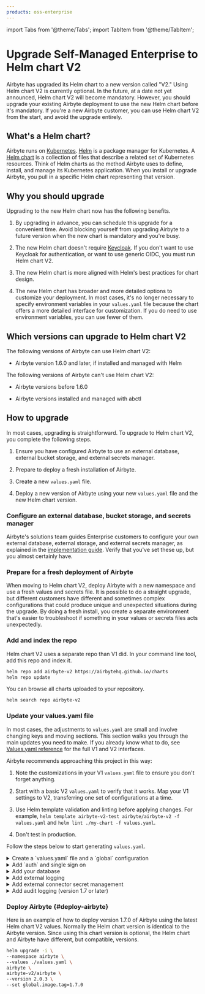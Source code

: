 ```yaml
---
products: oss-enterprise
---
```


import Tabs from '@theme/Tabs';
import TabItem from '@theme/TabItem';

# Upgrade Self-Managed Enterprise to Helm chart V2

Airbyte has upgraded its Helm chart to a new version called "V2." Using Helm chart V2 is currently optional. In the future, at a date not yet announced, Helm chart V2 will become mandatory. However, you should upgrade your existing Airbyte deployment to use the new Helm chart before it's mandatory. If you're a new Airbyte customer, you can use Helm chart V2 from the start, and avoid the upgrade entirely.

## What's a Helm chart?

Airbyte runs on [Kubernetes](https://kubernetes.io/). [Helm](https://helm.sh/) is a package manager for Kubernetes. A [Helm chart](https://helm.sh/docs/topics/charts/) is a collection of files that describe a related set of Kubernetes resources. Think of Helm charts as the method Airbyte uses to define, install, and manage its Kubernetes application. When you install or upgrade Airbyte, you pull in a specific Helm chart representing that version.

## Why you should upgrade

Upgrading to the new Helm chart now has the following benefits.

1. By upgrading in advance, you can schedule this upgrade for a convenient time. Avoid blocking yourself from upgrading Airbyte to a future version when the new chart is mandatory and you're busy.

2. The new Helm chart doesn't require [Keycloak](https://www.keycloak.org/). If you don't want to use Keycloak for authentication, or want to use generic OIDC, you must run Helm chart V2.

3. The new Helm chart is more aligned with Helm's best practices for chart design.

4. The new Helm chart has broader and more detailed options to customize your deployment. In most cases, it's no longer necessary to specify environment variables in your `values.yaml` file because the chart offers a more detailed interface for customization. If you do need to use environment variables, you can use fewer of them.

## Which versions can upgrade to Helm chart V2

The following versions of Airbyte can use Helm chart V2:

- Airbyte version 1.6.0 and later, if installed and managed with Helm

The following versions of Airbyte can't use Helm chart V2:

- Airbyte versions before 1.6.0

- Airbyte versions installed and managed with abctl

## How to upgrade

In most cases, upgrading is straightforward. To upgrade to Helm chart V2, you complete the following steps.

1. Ensure you have configured Airbyte to use an external database, external bucket storage, and external secrets manager.

2. Prepare to deploy a fresh installation of Airbyte.

3. Create a new `values.yaml` file.

4. Deploy a new version of Airbyte using your new `values.yaml` file and the new Helm chart version.

### Configure an external database, bucket storage, and secrets manager

Airbyte's solutions team guides Enterprise customers to configure your own external database, external storage, and external secrets manager, as explained in the [implementation guide](implementation-guide). Verify that you've set these up, but you almost certainly have.

### Prepare for a fresh deployment of Airbyte

When moving to Helm chart V2, deploy Airbyte with a new namespace and use a fresh values and secrets file. It is possible to do a straight upgrade, but different customers have different and sometimes complex configurations that could produce unique and unexpected situations during the upgrade. By doing a fresh install, you create a separate environment that's easier to troubleshoot if something in your values or secrets files acts unexpectedly.

### Add and index the repo

Helm chart V2 uses a separate repo than V1 did. In your command line tool, add this repo and index it.

```bash
helm repo add airbyte-v2 https://airbytehq.github.io/charts
helm repo update
```

You can browse all charts uploaded to your repository.

```bash
helm search repo airbyte-v2
```

### Update your values.yaml file

In most cases, the adjustments to `values.yaml` are small and involve changing keys and moving sections. This section walks you through the main updates you need to make. If you already know what to do, see [Values.yaml reference](../deploying-airbyte/values) for the full V1 and V2 interfaces.

Airbyte recommends approaching this project in this way:

1. Note the customizations in your V1 `values.yaml` file to ensure you don't forget anything.

2. Start with a basic V2 `values.yaml` to verify that it works. Map your V1 settings to V2, transferring one set of configurations at a time.

3. Use Helm template validation and linting before applying changes. For example, `helm template airbyte-v2-test airbyte/airbyte-v2 -f values.yaml` and `helm lint ./my-chart -f values.yaml`.

4. Don't test in production.

Follow the steps below to start generating `values.yaml`.

<details>
<summary>
Create a `values.yaml` file and a `global` configuration
</summary>

Create a new `values.yaml` file on your machine. In that file, create your basic global configuration.

```yaml title="values.yaml"
global:
  edition: enterprise

  enterprise:
    secretName: "" # Secret name where an Airbyte license key is stored
    licenseKeySecretKey: "" # The key within `licenseKeySecretName` where the Airbyte license key is stored

  airbyteUrl: "" # The URL where Airbyte will be reached; This should match your Ingress host
```

Optional: [deploy Airbyte](#deploy-airbyte) before you add additional configurations. If there are issues with your deployment, troubleshooting them is easier before you integrate additional services.

</details>

<details>
<summary>
Add `auth` and single sign on
</summary>

You can implement single sign on (SSO) with OIDC or new generic OIDC. For more help, see [Single sign on (SSO)](../access-management/sso).

<Tabs>
<TabItem value="oidc" label="OIDC">

```yaml title="values.yaml"
global:
  auth:
    enabled: true # Set to false if you're not ready to turn this on yet
  
    # -- Admin user configuration
    instanceAdmin:
      firstName: ""
      lastName:  ""
      emailSecretKey: "" # The key within `emailSecretName` where the initial user's email is stored
      passwordSecretKey: "" # The key within `passwordSecretName` where the initial user's password is stored

        # -- SSO Identify Provider configuration; (requires Enterprise)
        identityProvider:
            secretName: "" # Secret name where the OIDC configuration is stored
            type: "oidc"
            oidc:
              # -- OIDC application domain
              domain: ""
              # -- OIDC application name
              appName: ""
              # -- The key within `clientIdSecretName` where the OIDC client id is stored
              clientIdSecretKey: ""
              # -- The key within `clientSecretSecretName` where the OIDC client secret is stored
              clientSecretSecretKey: ""
```

</TabItem>
<TabItem value="generic-oidc" label="Generic OIDC">

```yaml title="values.yaml"
global:
  auth:
    enabled: true # Set to false if you're not ready to turn this on yet
  
    # -- Admin user configuration
    instanceAdmin:
      firstName: ""
      lastName:  ""
      emailSecretKey: "" # The key within `emailSecretName` where the initial user's email is stored
      passwordSecretKey: "" # The key within `passwordSecretName` where the initial user's password is stored

        # -- SSO Identify Provider configuration; (requires Enterprise)
        identityProvider:
            secretName: "" # Secret name where the OIDC configuration is stored
            type: "generic-oidc"
            genericOidc:
              clientId: ""
              audience: ""
              issuer: ""
              endpoints:
                authorizationServerEndpoint: ""
                jwksEndpoint: ""
              fields:
                subject: sub
                email: email
                name: name
                issuer: iss
```

</TabItem>
</Tabs>

</details>

<details>
<summary>
Add your database
</summary>

Disable Airbyte's default Postgres database and add your own. The main difference in Helm chart V2 is the `global.database.database` key has changed to `global.database.name`.

```yaml title="values.yaml"
global: 
  database:
    # -- Secret name where database credentials are stored
    secretName: "" # e.g. "airbyte-config-secrets"
    # -- The database host
    host: ""
    # -- The database port
    port:
    # -- The database name - this key used to be "database" in Helm chart 1.0
    name: ""

    # Use EITHER user or userSecretKey, but not both
    # -- The database user
    user: ""
    # -- The key within `secretName` where the user is stored
    userSecretKey: "" # e.g. "database-user"

    # Use EITHER password or passwordSecretKey, but not both
    # -- The database password
    password: ""
    # -- The key within `secretName` where the password is stored
    passwordSecretKey: "" # e.g."database-password"

postgresql:
  enabled: false
```

</details>

<details>
<summary>
Add external logging
</summary>

```yaml
global:
  storage:
    secretName: ""
    type: minio # default storage is minio. Set to s3, gcs, or azure, according to what you use.

    bucket:
      log: airbyte-bucket
      auditLogging: airbyte-bucket # Version 1.7 or later, only if you're using audit logging
      state: airbyte-bucket
      workloadOutput: airbyte-bucket
      activityPayload: airbyte-bucket

    # Set ONE OF the following storage types, according to your specification above

    # S3
    s3:
      region: "" ## e.g. us-east-1
      authenticationType: credentials ## Use "credentials" or "instanceProfile"
      accessKeyId: ""
      secretAccessKey: ""

    # GCS
    gcs:
      projectId: <project-id>
      credentialsJson:  <base64-encoded>
      credentialsJsonPath: /secrets/gcs-log-creds/gcp.json

    # Azure
    azure:
      # one of the following: connectionString, connectionStringSecretKey
      connectionString: <azure storage connection string>
      connectionStringSecretKey: <secret coordinate containing an existing connection-string secret>
```

</details>

<details>
<summary>
Add external connector secret management
</summary>

```yaml
global:
  secretsManager:
    enabled: false
    type: "" # one of: VAULT, GOOGLE_SECRET_MANAGER, AWS_SECRET_MANAGER, AZURE_KEY_VAULT, TESTING_CONFIG_DB_TABLE
    secretName: "airbyte-config-secrets"

    # Set ONE OF the following groups of configurations, based on your configuration in global.secretsManager.type.

    awsSecretManager:
      region: <aws-region>
      authenticationType: credentials ## Use "credentials" or "instanceProfile"
      tags: ## Optional - You may add tags to new secrets created by Airbyte.
      - key: ## e.g. team
          value: ## e.g. deployments
        - key: business-unit
          value: engineering
      kms: ## Optional - ARN for KMS Decryption.

    # OR

    googleSecretManager:
      projectId: <project-id>
      credentialsSecretKey: gcp.json

    # OR

    azureKeyVault:
      tenantId: ""
      vaultUrl: ""
      clientId: ""
      clientIdSecretKey: ""
      clientSecret: ""
      clientSecretSecretKey: ""
      tags: ""

    # OR

    vault:
      address: ""
      prefix: ""
      authToken: ""
      authTokenSecretKey: ""
```

</details>

<details>
<summary>
Add audit logging (version 1.7 or later)
</summary>

If you're using version 1.7 or later, you can enable audit logging. Unlike Helm chart V1, it's no longer necessary to specify environment variables. For more help with audit logging, see [Audit logging](audit-logging).

```yaml title="values.yaml"
server:
  auditLogginEnabled: true

storage:
  bucket:
    auditLogging: your-audit-logging-bucket-name-here
```

</details>

### Deploy Airbyte {#deploy-airbyte}

Here is an example of how to deploy version 1.7.0 of Airbyte using the latest Helm chart V2 values. Normally the Helm chart version is identical to the Airbyte version. Since using this chart version is optional, the Helm chart and Airbyte have different, but compatible, versions.

```bash
helm upgrade -i \
--namespace airbyte \
--values ./values.yaml \
airbyte \
airbyte-v2/airbyte \
--version 2.0.3 \
--set global.image.tag=1.7.0
```

<!-- I am realizing the decoupling the chart from the platform may create weird scenarios where it's unclear which version/chart combination to use. -->
